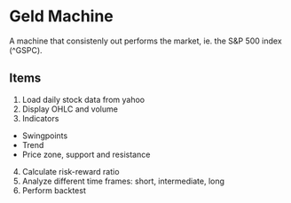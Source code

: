 Geld Machine
===========
A machine that consistenly out performs the market, ie. the S&P 500 index (^GSPC).

## Items
1. Load daily stock data from yahoo
2. Display OHLC and volume
3. Indicators
 - Swingpoints
 - Trend
 - Price zone, support and resistance
4. Calculate risk-reward ratio
5. Analyze different time frames: short, intermediate, long
6. Perform backtest
